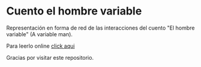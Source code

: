 # Cuento el hombre variable 

Representación en forma de red de las interacciones del cuento "El hombre variable" (A variable man).

Para leerlo online [click aqui](http://www.e-limbo.org/clases/creapdf.php/libro/7)


Gracias por visitar este repositorio.
